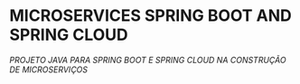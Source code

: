 # MICROSERVICES SPRING BOOT AND SPRING CLOUD
*PROJETO JAVA PARA SPRING BOOT E SPRING CLOUD NA CONSTRUÇÃO DE MICROSERVIÇOS*
